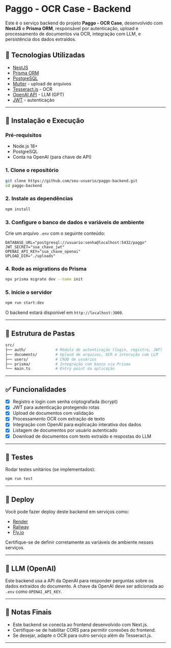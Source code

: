 
# Paggo - OCR Case - Backend

Este é o serviço backend do projeto **Paggo - OCR Case**, desenvolvido com **NestJS** e **Prisma ORM**, responsável por autenticação, upload e processamento de documentos via OCR, integração com LLM, e persistência dos dados extraídos.

## 🧰 Tecnologias Utilizadas

- [NestJS](https://nestjs.com/)
- [Prisma ORM](https://www.prisma.io/)
- [PostgreSQL](https://www.postgresql.org/)
- [Multer](https://github.com/expressjs/multer) - upload de arquivos
- [Tesseract.js](https://tesseract.projectnaptha.com/) - OCR
- [OpenAI API](https://platform.openai.com/) - LLM (GPT)
- [JWT](https://jwt.io/) - autenticação

---

## 🔧 Instalação e Execução

### Pré-requisitos

- Node.js 18+
- PostgreSQL
- Conta na OpenAI (para chave de API)

### 1. Clone o repositório

```bash
git clone https://github.com/seu-usuario/paggo-backend.git
cd paggo-backend
```

### 2. Instale as dependências

```bash
npm install
```

### 3. Configure o banco de dados e variáveis de ambiente

Crie um arquivo `.env` com o seguinte conteúdo:

```env
DATABASE_URL="postgresql://usuario:senha@localhost:5432/paggo"
JWT_SECRET="sua_chave_jwt"
OPENAI_API_KEY="sua_chave_openai"
UPLOAD_DIR="./uploads"
```

### 4. Rode as migrations do Prisma

```bash
npx prisma migrate dev --name init
```

### 5. Inicie o servidor

```bash
npm run start:dev
```

O backend estará disponível em `http://localhost:3000`.

---

## 📂 Estrutura de Pastas

```bash
src/
├── auth/             # Módulo de autenticação (login, registro, JWT)
├── documents/        # Upload de arquivos, OCR e interação com LLM
├── users/            # CRUD de usuários
├── prisma/           # Integração com banco via Prisma
└── main.ts           # Entry point da aplicação
```

---

## ✅ Funcionalidades

- [x] Registro e login com senha criptografada (bcrypt)
- [x] JWT para autenticação protegendo rotas
- [x] Upload de documentos com validação
- [x] Processamento OCR com extração de texto
- [x] Integração com OpenAI para explicação interativa dos dados
- [x] Listagem de documentos por usuário autenticado
- [x] Download de documentos com texto extraído e respostas do LLM

---

## 🧪 Testes

Rodar testes unitários (se implementados):

```bash
npm run test
```

---

## 🚀 Deploy

Você pode fazer deploy deste backend em serviços como:

- [Render](https://render.com/)
- [Railway](https://railway.app/)
- [Fly.io](https://fly.io/)

Certifique-se de definir corretamente as variáveis de ambiente nesses serviços.

---

## 🧠 LLM (OpenAI)

Este backend usa a API da OpenAI para responder perguntas sobre os dados extraídos do documento. A chave da OpenAI deve ser adicionada ao `.env` como `OPENAI_API_KEY`.

---

## 📝 Notas Finais

- Este backend se conecta ao frontend desenvolvido com Next.js.
- Certifique-se de habilitar CORS para permitir conexões do frontend.
- Se desejar, adapte o OCR para outro serviço além do Tesseract.js.

---

